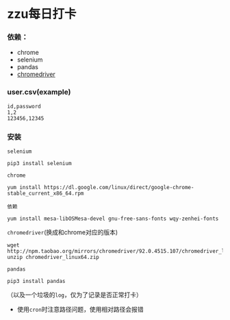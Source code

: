 # zzu每日打卡

### 依赖：
* chrome
* selenium
* pandas
* [chromedriver](https://npm.taobao.org/mirrors/chromedriver)

### user.csv(example)
```
id,password
1,2
123456,12345
```

### 安装
`selenium`
```
pip3 install selenium
```
`chrome`
```
yum install https://dl.google.com/linux/direct/google-chrome-stable_current_x86_64.rpm
```
`依赖`
```
yum install mesa-libOSMesa-devel gnu-free-sans-fonts wqy-zenhei-fonts
```
`chromedriver`(换成和chrome对应的版本)
```
wget http://npm.taobao.org/mirrors/chromedriver/92.0.4515.107/chromedriver_linux64.zip
unzip chromedriver_linux64.zip
```
`pandas`
```
pip3 install pandas
```
（以及一个垃圾的`log`，仅为了记录是否正常打卡）
* 使用`cron`时注意路径问题，使用相对路径会报错
